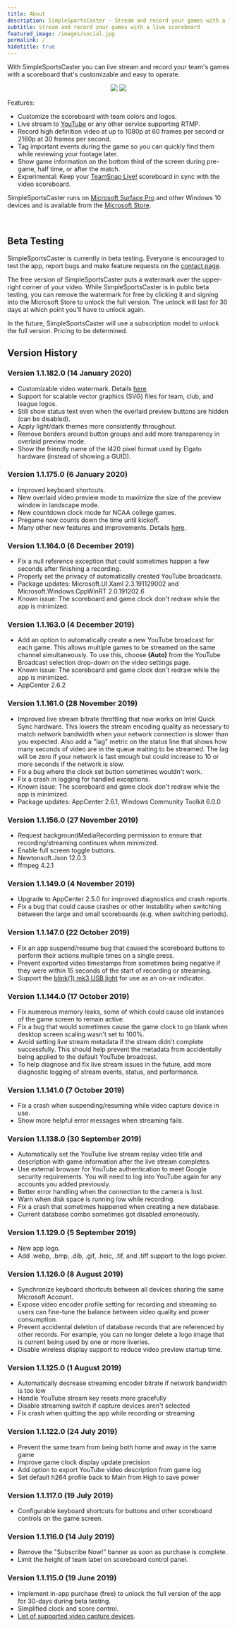 ```yaml
---
title: About
description: SimpleSportsCaster - Stream and record your games with a live scoreboard.
subtitle: Stream and record your games with a live scoreboard
featured_image: /images/social.jpg
permalink: /
hidetitle: true
---
```


With SimpleSportsCaster you can live stream and record your team's games with a scoreboard that's customizable and easy to operate.

<!-- need a screenshot here -->
<div align="center" class="gallery" data-columns="2">
    <img src="/images/InGame1.png">
    <img src="/images/InGame2.png">
</div>

Features:
* Customize the scoreboard with team colors and logos.
* Live stream to [YouTube](https://youtube.com) or any other service supporting RTMP.
* Record high definition video at up to 1080p at 60 frames per second or 2160p at 30 frames per second.
* Tag important events during the game so you can quickly find them while reviewing your footage later.
* Show game information on the bottom third of the screen during pre-game, half time, or after the match.
* Experimental: Keep your [TeamSnap Live!](https://www.teamsnap.com/teams/features/teamsnap-live) scoreboard in sync with the video scoreboard.

SimpleSportsCaster runs on [Microsoft Surface Pro](https://www.microsoft.com/en-us/p/surface-pro-6/8ZCNC665SLQ5) and other Windows 10 devices and is available from the [Microsoft Store](https://www.microsoft.com/store/apps/9NRQMTPGS298?cid=sscdotcom).  

<br/>

<!-- Large badge -->
<!--
<a href='https://www.microsoft.com/store/apps/9NRQMTPGS298?cid=storebadge&ocid=badge'><img src='https://assets.windowsphone.com/85864462-9c82-451e-9355-a3d5f874397a/English_get-it-from-MS_InvariantCulture_Default.png' alt='English badge' style='width: 284px; height: 104px;'/></a>
-->

<!-- Small badge -->
<!--
<a href='https://www.microsoft.com/store/apps/9NRQMTPGS298?cid=storebadge&ocid=badge'><img src='https://assets.windowsphone.com/13484911-a6ab-4170-8b7e-795c1e8b4165/English_get_L_InvariantCulture_Default.png' alt='English badge' style='width: 127px; height: 52px;'/></a>
-->

<!-- normal banner -->
<div align="center" id="mspb-9nh4v22khyr3" class="9NRQMTPGS298"></div>
<script src="https://storebadge.azureedge.net/src/badge-1.8.3.js"></script>
<script>
  mspb('9NRQMTPGS298', function(badge) {
    document.getElementById('mspb-9nh4v22khyr3').innerHTML = badge;
  });
</script>

<!-- large banner -->
<!--
<div align="center" id="mspb-6lmsmry22ios" class="9NRQMTPGS298"></div>
<script src="https://storebadge.azureedge.net/src/badge-1.8.3.js"></script>
<script>
  mspb({ productId: '9NRQMTPGS298', badgeType: 'large' }, function(badge) {
    document.getElementById('mspb-6lmsmry22ios').innerHTML = badge;
  });
</script>
-->

## Beta Testing

SimpleSportsCaster is currently in beta testing. Everyone is encouraged to test the app, report bugs and make feature requests on the [contact page](/contact).  

The free version of SimpleSportsCaster puts a watermark over the upper-right corner of your video. While SimpleSportsCaster is in public beta testing, you can remove the watermark for free by clicking it and signing into the Microsoft Store to unlock the full version. The unlock will last for 30 days at which point you'll have to unlock again.  

In the future, SimpleSportsCaster will use a subscription model to unlock the full version. Pricing to be determined.

## Version History

### Version 1.1.182.0 (14 January 2020)
* Customizable video watermark. Details [here](/blog/version-1-1-182-0).
* Support for scalable vector graphics (SVG) files for team, club, and league logos.
* Still show status text even when the overlaid preview buttons are hidden (can be disabled).
* Apply light/dark themes more consistently throughout.
* Remove borders around button groups and add more transparency in overlaid preview mode.
* Show the friendly name of the I420 pixel format used by Elgato hardware (instead of showing a GUID).

### Version 1.1.175.0 (6 January 2020)
* Improved keyboard shortcuts.
* New overlaid video preview mode to maximize the size of the preview window in landscape mode.
* New countdown clock mode for NCAA college games.
* Pregame now counts down the time until kickoff.
* Many other new features and improvements. Details [here](/blog/version-1-1-175-0).

### Version 1.1.164.0 (6 December 2019)
* Fix a null reference exception that could sometimes happen a few seconds after finishing a recording.
* Properly set the privacy of automatically created YouTube broadcasts.
* Package updates: Microsoft.UI.Xaml 2.3.191129002 and Microsoft.Windows.CppWinRT 2.0.191202.6
* Known issue: The scoreboard and game clock don't redraw while the app is minimized.

### Version 1.1.163.0 (4 December 2019)
* Add an option to automatically create a new YouTube broadcast for each game. This allows multiple games to be streamed on the same channel simultaneously. To use this, choose **(Auto)** from the YouTube Broadcast selection drop-down on the video settings page.
* Known issue: The scoreboard and game clock don't redraw while the app is minimized.
* AppCenter 2.6.2

### Version 1.1.161.0 (28 November 2019)
* Improved live stream bitrate throttling that now works on Intel Quick Sync hardware. This lowers the stream encoding quality as necessary to match network bandwidth when your network connection is slower than you expected. Also add a "lag" metric on the status line that shows how many seconds of video are in the queue waiting to be streamed. The lag will be zero if your network is fast enough but could increase to 10 or more seconds if the network is slow.
* Fix a bug where the clock set button sometimes wouldn't work.
* Fix a crash in logging for handled exceptions.
* Known issue: The scoreboard and game clock don't redraw while the app is minimized.
* Package updates: AppCenter 2.6.1, Windows Community Toolkit 6.0.0

### Version 1.1.156.0 (27 November 2019)
* Request backgroundMediaRecording permission to ensure that recording/streaming continues when minimized.
* Enable full screen toggle buttons.
* Newtonsoft.Json 12.0.3
* ffmpeg 4.2.1

### Version 1.1.149.0 (4 November 2019)
* Upgrade to AppCenter 2.5.0 for improved diagnostics and crash reports.
* Fix a bug that could cause crashes or other instability when switching between the large and small scoreboards (e.g. when switching periods).

### Version 1.1.147.0 (22 October 2019)
* Fix an app suspend/resume bug that caused the scoreboard buttons to perform their actions multiple times on a single press.
* Prevent exported video timestamps from sometimes being negative if they were within 15 seconds of the start of recording or streaming.
* Support the [blink(1) mk3 USB light](https://amzn.to/2NcOa4r) for use as an on-air indicator.

### Version 1.1.144.0 (17 October 2019)
* Fix numerous memory leaks, some of which could cause old instances of the game screen to remain active.
* Fix a bug that would sometimes cause the game clock to go blank when desktop screen scaling wasn't set to 100%.
* Avoid setting live stream metadata if the stream didn't complete successfully. This should help prevent the metadata from accidentally being applied to the default YouTube broadcast.
* To help diagnose and fix live stream issues in the future, add more diagnostic logging of stream events, status, and performance.

### Version 1.1.141.0 (7 October 2019)
* Fix a crash when suspending/resuming while video capture device in use.
* Show more helpful error messages when streaming fails.

### Version 1.1.138.0 (30 September 2019)
* Automatically set the YouTube live stream replay video title and description with game information after the live stream completes.
* Use external browser for YouTube authentication to meet Google security requirements. You will need to log into YouTube again for any accounts you added previously.
* Better error handling when the connection to the camera is lost.
* Warn when disk space is running low while recording.
* Fix a crash that sometimes happened when creating a new database.
* Current database combo sometimes got disabled erroneously.

### Version 1.1.129.0 (5 September 2019)
* New app logo.
* Add .webp, .bmp, .dib, .gif, .heic, .tif, and .tiff support to the logo picker.

### Version 1.1.126.0 (8 August 2019)
* Synchronize keyboard shortcuts between all devices sharing the same Microsoft Account.
* Expose video encoder profile setting for recording and streaming so users can fine-tune the balance between video quality and power consumption.
* Prevent accidental deletion of database records that are referenced by other records. For example, you can no longer delete a logo image that is current being used by one or more liveries.
* Disable wireless display support to reduce video preview startup time.

### Version 1.1.125.0 (1 August 2019)
* Automatically decrease streaming encoder bitrate if network bandwidth is too low
* Handle YouTube stream key resets more gracefully
* Disable streaming switch if capture devices aren't selected
* Fix crash when quitting the app while recording or streaming

### Version 1.1.122.0 (24 July 2019)
* Prevent the same team from being both home and away in the same game
* Improve game clock display update precision
* Add option to export YouTube video description from game log
* Set default h264 profile back to Main from High to save power

### Version 1.1.117.0 (19 July 2019)
* Configurable keyboard shortcuts for buttons and other scoreboard controls on the game screen.

### Version 1.1.116.0 (14 July 2019)
* Remove the "Subscribe Now!" banner as soon as purchase is complete.
* Limit the height of team label on scoreboard control panel.

### Version 1.1.115.0 (19 June 2019)
* Implement in-app purchase (free) to unlock the full version of the app for 30-days during beta testing.
* Simplified clock and score control.
* [List of supported video capture devices](https://www.simplesportscaster.com/help/capture-devices).
